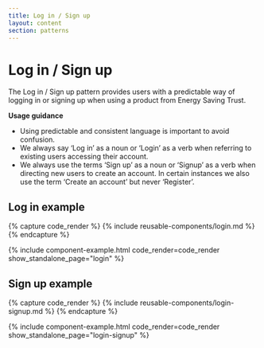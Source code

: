 ```yaml
---
title: Log in / Sign up
layout: content
section: patterns
---
```


# Log in / Sign up

The Log in / Sign up pattern provides users with a predictable way of logging in or signing up when using a product from Energy Saving Trust. 

**Usage guidance**

- Using predictable and consistent language is important to avoid confusion.
- We always say ‘Log in’ as a noun or ‘Login’ as a verb when referring to existing users accessing their account.
- We always use the terms ‘Sign up’ as a noun or ‘Signup’ as a verb when directing new users to create an account. In certain instances we also use the term ‘Create an account’ but never ‘Register’.

## Log in example

{% capture code_render %}
  {% include reusable-components/login.md %}
{% endcapture %}

{% include component-example.html code_render=code_render show_standalone_page="login" %}

## Sign up example

{% capture code_render %}
  {% include reusable-components/login-signup.md %}
{% endcapture %}

{% include component-example.html code_render=code_render show_standalone_page="login-signup" %}
